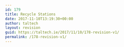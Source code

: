 ```yaml
---
id: 179
title: Recycle Stations
date: 2017-11-10T13:19:30+00:00
author: taltech
layout: revision
guid: https://taltech.ie/2017/11/10/178-revision-v1/
permalink: /178-revision-v1/
---
```

